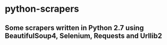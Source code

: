 # python-scrapers

## Some scrapers written in Python 2.7 using BeautifulSoup4, Selenium, Requests and Urllib2